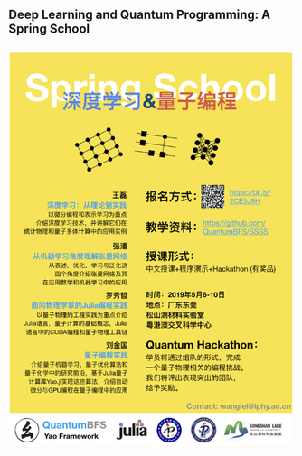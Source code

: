 ## Deep Learning and Quantum Programming: A Spring School

##  

<p align="center">
<img align="middle" src="_assets/SongShanHu2019.jpeg" width="500" alt="poster"/>
</p>

